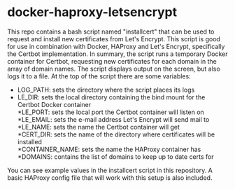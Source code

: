 # docker-haproxy-letsencrypt

This repo contains a bash script named "installcert" that can be used to request and install new certificates from Let's Encrypt. This script is good for use in combination with Docker, HAProxy and Let's Encrypt, specifically the Certbot implementation. In summary, the script runs a temporary Docker container for Certbot, requesting new certificates for each domain in the array of domain names. The script displays output on the screen, but also logs it to a file. At the top of the script there are some variables:  
* LOG_PATH: sets the directory where the script places its logs  
* LE_DIR: sets the local directory containing the bind mount for the Certbot Docker container  
*LE_PORT: sets the local port the Certbot container will listen on  
*LE_EMAIL: sets the e-mail address Let's Encrypt will send mail to  
*LE_NAME: sets the name the Certbot container will get  
*CERT_DIR: sets the name of the directory where certificates will be installed  
*CONTAINER_NAME: sets the name the HAProxy container has  
*DOMAINS: contains the list of domains to keep up to date certs for  
  
You can see example values in the installcert script in this repository. A basic HAProxy config file that will work with this setup is also included.  
